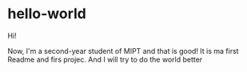 # hello-world

Hi!

Now, I'm a second-year student of MIPT and that is good!
It is ma first Readme and firs projec. And I will try to do the world better

